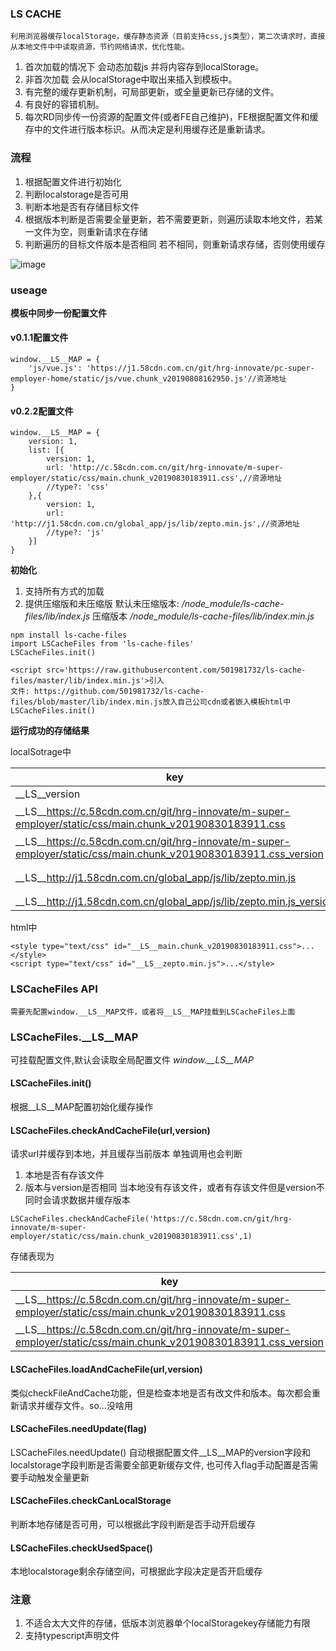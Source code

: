 ### LS CACHE

    利用浏览器缓存localStorage，缓存静态资源（目前支持css,js类型），第二次请求时，直接从本地文件中中读取资源，节约网络请求，优化性能。

1. 首次加载的情况下 会动态加载js 并将内容存到localStorage。
2. 非首次加载 会从localStorage中取出来插入到模板中。
3. 有完整的缓存更新机制，可局部更新，或全量更新已存储的文件。
4. 有良好的容错机制。
5. 每次RD同步传一份资源的配置文件(或者FE自己维护)，FE根据配置文件和缓存中的文件进行版本标识。从而决定是利用缓存还是重新请求。

### 流程
1. 根据配置文件进行初始化
2. 判断localstorage是否可用
3. 判断本地是否有存储目标文件 
4. 根据版本判断是否需要全量更新，若不需要更新，则遍历读取本地文件，若某一文件为空，则重新请求在存储
5. 判断遍历的目标文件版本是否相同 若不相同，则重新请求存储，否则使用缓存

![image](https://pic1.58cdn.com.cn/nowater/cxnomark/n_v2cd68acbc04474e2ca23309e69c019c12.png)

### useage

**模板中同步一份配置文件**

#### v0.1.1配置文件

```
window.__LS__MAP = {
    'js/vue.js': 'https://j1.58cdn.com.cn/git/hrg-innovate/pc-super-employer-home/static/js/vue.chunk_v20190808162950.js'//资源地址
}
```

#### v0.2.2配置文件

```
window.__LS__MAP = {
    version: 1,
    list: [{
        version: 1,
        url: 'http://c.58cdn.com.cn/git/hrg-innovate/m-super-employer/static/css/main.chunk_v20190830183911.css',//资源地址
        //type?: 'css'
    },{
        version: 1,
        url: 'http://j1.58cdn.com.cn/global_app/js/lib/zepto.min.js',//资源地址
        //type?: 'js'
    }]
}
```

**初始化**

1. 支持所有方式的加载
2. 提供压缩版和未压缩版 默认未压缩版本: */node_module/ls-cache-files/lib/index.js* 压缩版本 */node_module/ls-cache-files/lib/index.min.js*

```
npm install ls-cache-files
import LSCacheFiles from 'ls-cache-files'
LSCacheFiles.init()
```

```
<script src='https://raw.githubusercontent.com/501981732/ls-cache-files/master/lib/index.min.js'>引入
文件: https://github.com/501981732/ls-cache-files/blob/master/lib/index.min.js放入自己公司cdn或者嵌入模板html中
LSCacheFiles.init()
```

**运行成功的存储结果**

localSotrage中

key | value 
---|---
__LS__version | 1
__LS__https://c.58cdn.com.cn/git/hrg-innovate/m-super-employer/static/css/main.chunk_v20190830183911.css | 对应css
__LS__https://c.58cdn.com.cn/git/hrg-innovate/m-super-employer/static/css/main.chunk_v20190830183911.css_version | 1
__LS__http://j1.58cdn.com.cn/global_app/js/lib/zepto.min.js | 对应js
__LS__http://j1.58cdn.com.cn/global_app/js/lib/zepto.min.js_version | 1

html中

```
<style type="text/css" id="__LS__main.chunk_v20190830183911.css">...</style>
<script type="text/css" id="__LS__zepto.min.js">...</style>
```

### LSCacheFiles API
 
    需要先配置window.__LS__MAP文件，或者将__LS__MAP挂载到LSCacheFiles上面

### LSCacheFiles.__LS__MAP 

可挂载配置文件,默认会读取全局配置文件 *window.__LS__MAP*

#### LSCacheFiles.init()

根据__LS__MAP配置初始化缓存操作

#### LSCacheFiles.checkAndCacheFile(url,version)

请求url并缓存到本地，并且缓存当前版本
单独调用也会判断
1. 本地是否有存该文件
2. 版本与version是否相同
当本地没有存该文件，或者有存该文件但是version不同时会请求数据并缓存版本

```
LSCacheFiles.checkAndCacheFile('https://c.58cdn.com.cn/git/hrg-innovate/m-super-employer/static/css/main.chunk_v20190830183911.css',1)

```

存储表现为

key | value 
---|---
__LS__https://c.58cdn.com.cn/git/hrg-innovate/m-super-employer/static/css/main.chunk_v20190830183911.css | 对应css
__LS__https://c.58cdn.com.cn/git/hrg-innovate/m-super-employer/static/css/main.chunk_v20190830183911.css_version | 1

#### LSCacheFiles.loadAndCacheFile(url,version)

类似checkFileAndCache功能，但是检查本地是否有改文件和版本。每次都会重新请求并缓存文件。so...没啥用

#### LSCacheFiles.needUpdate(flag)

LSCacheFiles.needUpdate() 自动根据配置文件__LS__MAP的version字段和localstorage字段判断是否需要全部更新缓存文件,
也可传入flag手动配置是否需要手动触发全量更新

#### LSCacheFiles.checkCanLocalStorage

判断本地存储是否可用，可以根据此字段判断是否手动开启缓存

#### LSCacheFiles.checkUsedSpace()

本地localstorage剩余存储空间，可根据此字段决定是否开启缓存

### 注意

1. 不适合太大文件的存储，低版本浏览器单个localStoragekey存储能力有限
2. 支持typescript声明文件